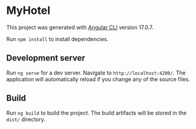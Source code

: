 # MyHotel

This project was generated with [Angular CLI](https://github.com/angular/angular-cli) version 17.0.7.

Run `npm install` to install dependencies.

## Development server
Run `ng serve` for a dev server. Navigate to `http://localhost:4200/`. The application will automatically reload if you change any of the source files.

## Build

Run `ng build` to build the project. The build artifacts will be stored in the `dist/` directory.
